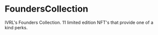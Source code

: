 # FoundersCollection
IVRL's Founders Collection. 11 limited edition NFT's that provide one of a kind perks.
